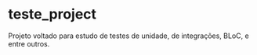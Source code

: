 # teste_project

Projeto voltado para estudo de testes de unidade, de integrações, BLoC, e entre outros.
